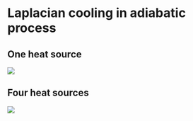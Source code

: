 # Laplacian cooling in adiabatic process 

## One heat source 
![](cooling-1-source.gif)

## Four heat sources 
![](cooling-4-source.gif)
